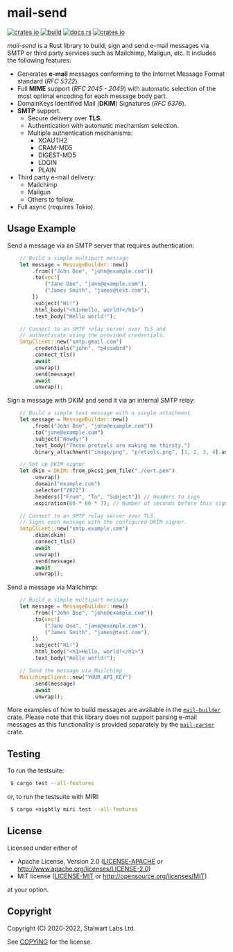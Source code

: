 # mail-send

[![crates.io](https://img.shields.io/crates/v/mail-send)](https://crates.io/crates/mail-send)
[![build](https://github.com/stalwartlabs/mail-send/actions/workflows/rust.yml/badge.svg)](https://github.com/stalwartlabs/mail-send/actions/workflows/rust.yml)
[![docs.rs](https://img.shields.io/docsrs/mail-send)](https://docs.rs/mail-send)
[![crates.io](https://img.shields.io/crates/l/mail-send)](http://www.apache.org/licenses/LICENSE-2.0)

_mail-send_ is a Rust library to build, sign and send e-mail messages via SMTP or third party services such as Mailchimp, Mailgun, etc. It includes the following features:

- Generates **e-mail** messages conforming to the Internet Message Format standard (_RFC 5322_).
- Full **MIME** support (_RFC 2045 - 2049_) with automatic selection of the most optimal encoding for each message body part.
- DomainKeys Identified Mail (**DKIM**) Signatures (_RFC 6376_).
- **SMTP** support.
  - Secure delivery over **TLS**.
  - Authentication with automatic mechamism selection.
  - Multiple authentication mechanisms:
    - XOAUTH2
    - CRAM-MD5
    - DIGEST-MD5
    - LOGIN
    - PLAIN
- Third party e-mail delivery:
  - Mailchimp
  - Mailgun
  - Others to follow.
- Full async (requires Tokio).

## Usage Example

Send a message via an SMTP server that requires authentication:

```rust
    // Build a simple multipart message
    let message = MessageBuilder::new()
        .from(("John Doe", "john@example.com"))
        .to(vec![
            ("Jane Doe", "jane@example.com"),
            ("James Smith", "james@test.com"),
        ])
        .subject("Hi!")
        .html_body("<h1>Hello, world!</h1>")
        .text_body("Hello world!");

    // Connect to an SMTP relay server over TLS and
    // authenticate using the provided credentials.
    SmtpClient::new("smtp.gmail.com")
        .credentials("john", "p4ssw0rd")
        .connect_tls()
        .await
        .unwrap()
        .send(message)
        .await
        .unwrap();
```

Sign a message with DKIM and send it via an internal SMTP relay:

```rust
    // Build a simple text message with a single attachment
    let message = MessageBuilder::new()
        .from(("John Doe", "john@example.com"))
        .to("jane@example.com")
        .subject("Howdy!")
        .text_body("These pretzels are making me thirsty.")
        .binary_attachment("image/png", "pretzels.png", [1, 2, 3, 4].as_ref());

    // Set up DKIM signer
    let dkim = DKIM::from_pkcs1_pem_file("./cert.pem")
        .unwrap()
        .domain("example.com")
        .selector("2022")
        .headers(["From", "To", "Subject"]) // Headers to sign
        .expiration(60 * 60 * 7); // Number of seconds before this signature expires (optional)

    // Connect to an SMTP relay server over TLS.
    // Signs each message with the configured DKIM signer.
    SmtpClient::new("smtp.example.com")
        .dkim(dkim)
        .connect_tls()
        .await
        .unwrap()
        .send(message)
        .await
        .unwrap();
```

Send a message via Mailchimp:

```rust
    // Build a simple multipart message
    let message = MessageBuilder::new()
        .from(("John Doe", "john@example.com"))
        .to(vec![
            ("Jane Doe", "jane@example.com"),
            ("James Smith", "james@test.com"),
        ])
        .subject("Hi!")
        .html_body("<h1>Hello, world!</h1>")
        .text_body("Hello world!");

    // Send the message via Mailchimp
    MailchimpClient::new("YOUR_API_KEY")
        .send(message)
        .await
        .unwrap();
```

More examples of how to build messages are available in the [`mail-builder`](https://crates.io/crates/mail-buikder) crate.
Please note that this library does not support parsing e-mail messages as this functionality is provided separately by the [`mail-parser`](https://crates.io/crates/mail-parser) crate.

## Testing

To run the testsuite:

```bash
 $ cargo test --all-features
```

or, to run the testsuite with MIRI:

```bash
 $ cargo +nightly miri test --all-features
```

## License

Licensed under either of

 * Apache License, Version 2.0 ([LICENSE-APACHE](LICENSE-APACHE) or http://www.apache.org/licenses/LICENSE-2.0)
 * MIT license ([LICENSE-MIT](LICENSE-MIT) or http://opensource.org/licenses/MIT)

at your option.

## Copyright

Copyright (C) 2020-2022, Stalwart Labs Ltd.

See [COPYING] for the license.

[COPYING]: https://github.com/stalwartlabs/mail-send/blob/main/COPYING
